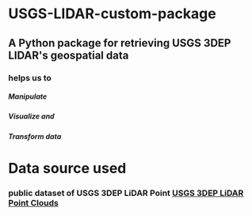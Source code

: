 # USGS-LIDAR-custom-package
## A Python package for retrieving USGS 3DEP LIDAR's geospatial data 
### helps us to
   ##### Manipulate 
   ##### Visualize and 
   ##### Transform data
# Data source used
 ### public dataset of USGS 3DEP LiDAR Point  [USGS 3DEP LiDAR Point Clouds](https://registry.opendata.aws/usgs-lidar/)
  
